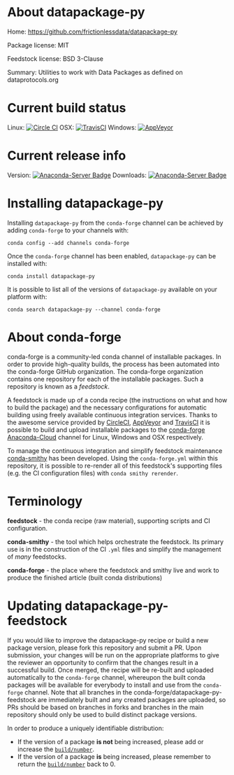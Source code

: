 About datapackage-py
====================

Home: https://github.com/frictionlessdata/datapackage-py

Package license: MIT

Feedstock license: BSD 3-Clause

Summary: Utilities to work with Data Packages as defined on dataprotocols.org



Current build status
====================

Linux: [![Circle CI](https://circleci.com/gh/conda-forge/datapackage-py-feedstock.svg?style=shield)](https://circleci.com/gh/conda-forge/datapackage-py-feedstock)
OSX: [![TravisCI](https://travis-ci.org/conda-forge/datapackage-py-feedstock.svg?branch=master)](https://travis-ci.org/conda-forge/datapackage-py-feedstock)
Windows: [![AppVeyor](https://ci.appveyor.com/api/projects/status/github/conda-forge/datapackage-py-feedstock?svg=True)](https://ci.appveyor.com/project/conda-forge/datapackage-py-feedstock/branch/master)

Current release info
====================
Version: [![Anaconda-Server Badge](https://anaconda.org/conda-forge/datapackage-py/badges/version.svg)](https://anaconda.org/conda-forge/datapackage-py)
Downloads: [![Anaconda-Server Badge](https://anaconda.org/conda-forge/datapackage-py/badges/downloads.svg)](https://anaconda.org/conda-forge/datapackage-py)

Installing datapackage-py
=========================

Installing `datapackage-py` from the `conda-forge` channel can be achieved by adding `conda-forge` to your channels with:

```
conda config --add channels conda-forge
```

Once the `conda-forge` channel has been enabled, `datapackage-py` can be installed with:

```
conda install datapackage-py
```

It is possible to list all of the versions of `datapackage-py` available on your platform with:

```
conda search datapackage-py --channel conda-forge
```


About conda-forge
=================

conda-forge is a community-led conda channel of installable packages.
In order to provide high-quality builds, the process has been automated into the
conda-forge GitHub organization. The conda-forge organization contains one repository
for each of the installable packages. Such a repository is known as a *feedstock*.

A feedstock is made up of a conda recipe (the instructions on what and how to build
the package) and the necessary configurations for automatic building using freely
available continuous integration services. Thanks to the awesome service provided by
[CircleCI](https://circleci.com/), [AppVeyor](http://www.appveyor.com/)
and [TravisCI](https://travis-ci.org/) it is possible to build and upload installable
packages to the [conda-forge](https://anaconda.org/conda-forge)
[Anaconda-Cloud](http://docs.anaconda.org/) channel for Linux, Windows and OSX respectively.

To manage the continuous integration and simplify feedstock maintenance
[conda-smithy](http://github.com/conda-forge/conda-smithy) has been developed.
Using the ``conda-forge.yml`` within this repository, it is possible to re-render all of
this feedstock's supporting files (e.g. the CI configuration files) with ``conda smithy rerender``.


Terminology
===========

**feedstock** - the conda recipe (raw material), supporting scripts and CI configuration.

**conda-smithy** - the tool which helps orchestrate the feedstock.
                   Its primary use is in the construction of the CI ``.yml`` files
                   and simplify the management of *many* feedstocks.

**conda-forge** - the place where the feedstock and smithy live and work to
                  produce the finished article (built conda distributions)


Updating datapackage-py-feedstock
=================================

If you would like to improve the datapackage-py recipe or build a new
package version, please fork this repository and submit a PR. Upon submission,
your changes will be run on the appropriate platforms to give the reviewer an
opportunity to confirm that the changes result in a successful build. Once
merged, the recipe will be re-built and uploaded automatically to the
`conda-forge` channel, whereupon the built conda packages will be available for
everybody to install and use from the `conda-forge` channel.
Note that all branches in the conda-forge/datapackage-py-feedstock are
immediately built and any created packages are uploaded, so PRs should be based
on branches in forks and branches in the main repository should only be used to
build distinct package versions.

In order to produce a uniquely identifiable distribution:
 * If the version of a package **is not** being increased, please add or increase
   the [``build/number``](http://conda.pydata.org/docs/building/meta-yaml.html#build-number-and-string).
 * If the version of a package **is** being increased, please remember to return
   the [``build/number``](http://conda.pydata.org/docs/building/meta-yaml.html#build-number-and-string)
   back to 0.
